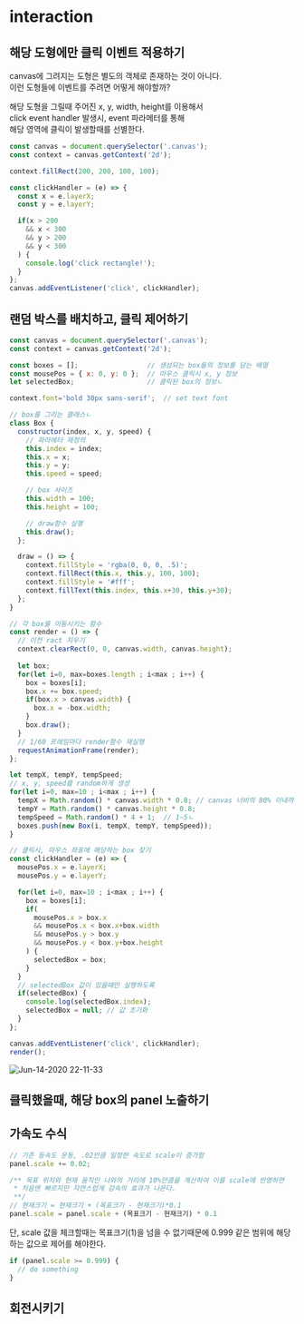 # interaction

## 해당 도형에만 클릭 이벤트 적용하기

canvas에 그려지는 도형은 별도의 객체로 존재하는 것이 아니다.  
이런 도형들에 이벤트를 주려면 어떻게 해야할까?  

해당 도형을 그릴때 주어진 x, y, width, height를 이용해서  
click event handler 발생시, event 파라메터를 통해  
해당 영역에 클릭이 발생할때를 선별한다.

```javascript
const canvas = document.querySelector('.canvas');
const context = canvas.getContext('2d');

context.fillRect(200, 200, 100, 100);

const clickHandler = (e) => {
  const x = e.layerX;
  const y = e.layerY;

  if(x > 200
    && x < 300
    && y > 200
    && y < 300
  ) {
    console.log('click rectangle!');
  }
};
canvas.addEventListener('click', clickHandler);
```

## 랜덤 박스를 배치하고, 클릭 제어하기
```javascript
const canvas = document.querySelector('.canvas');
const context = canvas.getContext('2d');

const boxes = [];                 // 생성되는 box들의 정보를 담는 배열
const mousePos = { x: 0, y: 0 };  // 마우스 클릭시 x, y 정보
let selectedBox;                  // 클릭된 box의 정보ㄴ

context.font='bold 30px sans-serif';  // set text font

// box를 그리는 클래스ㄴ
class Box {
  constructor(index, x, y, speed) {
    // 파라메터 재정의
    this.index = index;
    this.x = x;
    this.y = y;
    this.speed = speed;

    // box 사이즈
    this.width = 100;
    this.height = 100;

    // draw함수 실행
    this.draw();
  };

  draw = () => {
    context.fillStyle = 'rgba(0, 0, 0, .5)';
    context.fillRect(this.x, this.y, 100, 100);
    context.fillStyle = '#fff';
    context.fillText(this.index, this.x+30, this.y+30);
  };
}

// 각 box를 이동시키는 함수
const render = () => {
  // 이전 ract 지우기
  context.clearRect(0, 0, canvas.width, canvas.height);
  
  let box;
  for(let i=0, max=boxes.length ; i<max ; i++) {
    box = boxes[i];
    box.x += box.speed;
    if(box.x > canvas.width) {
      box.x = -box.width;
    }
    box.draw();
  }
  // 1/60 프레임마다 render함수 재실행
  requestAnimationFrame(render);
};

let tempX, tempY, tempSpeed;
// x, y, speed를 random하게 생성
for(let i=0, max=10 ; i<max ; i++) {
  tempX = Math.random() * canvas.width * 0.8; // canvas 너비의 80% 이내까지 찍히도록
  tempY = Math.random() * canvas.height * 0.8;
  tempSpeed = Math.random() * 4 + 1;  // 1~5ㄴ
  boxes.push(new Box(i, tempX, tempY, tempSpeed));
}

// 클릭시, 마우스 좌표에 해당하는 box 찾기
const clickHandler = (e) => {
  mousePos.x = e.layerX;
  mousePos.y = e.layerY;

  for(let i=0, max=10 ; i<max ; i++) {
    box = boxes[i];
    if(
      mousePos.x > box.x
      && mousePos.x < box.x+box.width
      && mousePos.y > box.y
      && mousePos.y < box.y+box.height
    ) {
      selectedBox = box;
    }
  }
  // selectedBox 값이 있을때만 실행하도록
  if(selectedBox) {
    console.log(selectedBox.index);
    selectedBox = null; // 값 초기화
  }
};

canvas.addEventListener('click', clickHandler);
render();
```

![Jun-14-2020 22-11-33](https://user-images.githubusercontent.com/26196090/84594259-0c1b6d80-ae8c-11ea-8965-c8c506a905cf.gif)


## 클릭했을때, 해당 box의 panel 노출하기

## 가속도 수식
```javascript
// 기존 등속도 운동, .02만큼 일정한 속도로 scale이 증가함
panel.scale += 0.02;

/** 목표 위치와 현재 움직인 나와의 거리에 10%만큼을 계산하여 이를 scale에 반영하면 
 * 처음엔 빠르지만 자연스럽게 감속의 효과가 나온다.
 **/
// 현재크기 = 현재크기 + (목표크기 - 현재크기)*0.1
panel.scale = panel.scale + (목표크기 - 현재크기) * 0.1
```

단, scale 값을 체크할때는 목표크기(1)을 넘을 수 없기때문에 
0.999 같은 범위에 해당하는 값으로 제어를 해야한다.

```javascript
if (panel.scale >= 0.999) {
  // do something
}
```

## 회전시키기